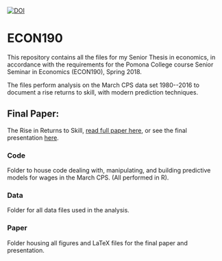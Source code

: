 [![DOI](https://zenodo.org/badge/114507803.svg)](https://zenodo.org/badge/latestdoi/114507803)
# ECON190
This repository contains all the files for my Senior Thesis in economics, in accordance with the requirements for the Pomona College course Senior Seminar in Economics (ECON190), Spring 2018.

The files perform analysis on the March CPS data set 1980--2016 to document a rise returns to skill, with modern prediction techniques.

## Final Paper:
The Rise in Returns to Skill, [read full paper here](
https://github.com/shoganhennessy/ECON190/blob/master/HoganH_SeniorPaper.pdf),
or see the final presentation [here](
https://github.com/shoganhennessy/ECON190/blob/master/HoganH_SeniorPresentation.pdf).


### Code
Folder to house code dealing with, manipulating, and building predictive models for wages in the March CPS.  (All performed in R).

### Data
Folder for all data files used in the analysis.

### Paper
Folder housing all figures and LaTeX files for the final paper and presentation.
